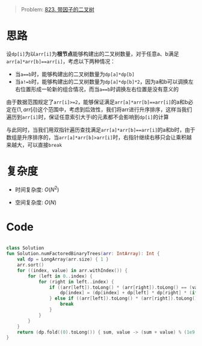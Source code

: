> Problem: [823. 带因子的二叉树](https://leetcode.cn/problems/binary-trees-with-factors/description/)

# 思路
设`dp[i]`为以`arr[i]`为**根节点**能够构建出的二叉树数量，对于任意a、b满足`arr[a]*arr[b]==arr[i]`，考虑以下两种情况：
- 当`a==b`时，能够构建出的二叉树数量为`dp[a]*dp[b]`
- 当`a!=b`时，能够构建出的二叉树数量为`dp[a]*dp[b]*2`，因为a和b可以调换左右位置形成一轮新的组合情况，而当`a==b`时调换左右位置是没有意义的

由于数据范围规定了`arr[i]>=2`，能够保证满足`arr[a]*arr[b]==arr[i]`的a和b必定在$(1,arr[i])$这个范围中，考虑到后效性，我们将arr进行升序排序，这样当我们遍历到`arr[i]`时，保证任意索引大于i的元素都不会影响到`dp[i]`的计算

与此同时，当我们用双指针遍历查找满足`arr[a]*arr[b]==arr[i]`的a和b时，由于数组是升序排序的，当`arr[a]*arr[b]>arr[i]`时，右指针继续右移只会让乘积越来越大，可以直接`break`

# 复杂度
- 时间复杂度:  $O(N^2)$

- 空间复杂度:  $O(N)$

# Code
```Kotlin []

class Solution 
fun Solution.numFactoredBinaryTrees(arr: IntArray): Int {
    val dp = LongArray(arr.size) { 1 }
    arr.sort()
    for ((index, value) in arr.withIndex()) {
        for (left in 0..index) {
            for (right in left..index) {
                if ((arr[left]).toLong() * (arr[right]).toLong() == (value).toLong()) {
                    dp[index] = (dp[index] + dp[left] * dp[right] * (if (left != right) 2 else 1)) % (1e9 + 7).toLong()
                } else if ((arr[left]).toLong() * (arr[right]).toLong() > (value).toLong()) {
                    break
                }
            }
        }
    }
    return (dp.fold((0).toLong()) { sum, value -> (sum + value) % (1e9 + 7).toLong() }).toInt()
}

```
